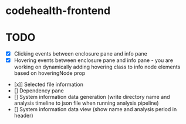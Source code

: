 # codehealth-frontend

# TODO
- [x] Clicking events between enclosure pane and info pane
- [x] Hovering events between enclosure pane and info pane - you are working on dynamically adding hovering class to info node elements based on hoveringNode prop
- [x]] Selected file information
- [] Dependency pane
- [] System information data generation (write directory name and analysis timeline to json file when running analysis pipeline)
- [] System information data view (show name and analysis period in header)